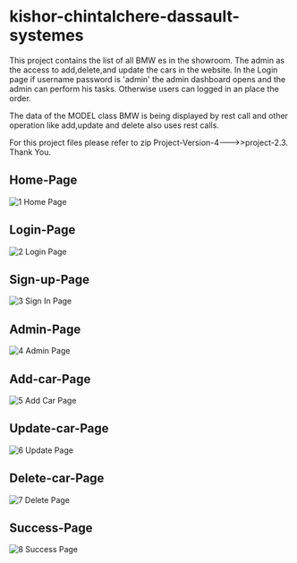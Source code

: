 # kishor-chintalchere-dassault-systemes

This project contains the list of all BMW es in the showroom. The admin as the access to add,delete,and update the cars in the website. In the Login page if username
password is 'admin' the admin dashboard opens and the admin can perform his tasks. Otherwise users can logged in an place the order.

The data of the MODEL class BMW is being displayed by rest call and other operation like add,update and delete also uses rest calls. 

For this project files please refer to zip Project-Version-4--->>project-2.3.
Thank You.



## Home-Page
![1  Home Page](https://user-images.githubusercontent.com/60536632/137639585-12ae1f10-ab2b-4cab-8008-cc300ada3232.png)

## Login-Page
![2  Login Page](https://user-images.githubusercontent.com/60536632/137639620-9fede12a-a2e6-4cc9-a6eb-1c6c51eb5bc8.png)

## Sign-up-Page
![3  Sign In Page](https://user-images.githubusercontent.com/60536632/137639646-334551e3-ca35-4515-9993-4e52eb8bb0c6.png)

## Admin-Page
![4  Admin Page](https://user-images.githubusercontent.com/60536632/137639651-69a6cd91-8f08-448f-9177-23684514c077.png)

## Add-car-Page
![5  Add Car Page](https://user-images.githubusercontent.com/60536632/137639654-c47654c1-6d4c-4f61-a039-c6dbd1eda44f.png)

## Update-car-Page
![6  Update Page](https://user-images.githubusercontent.com/60536632/137639667-2ea1a123-42db-4303-ab6a-715b4857d3f4.png)

## Delete-car-Page
![7  Delete Page](https://user-images.githubusercontent.com/60536632/137639672-48b9c5a1-a619-4282-9cbf-35bb9e6b4270.png)

## Success-Page
![8  Success Page](https://user-images.githubusercontent.com/60536632/137639683-3152c086-150d-490e-98b8-0111f0b7a8ac.png)

